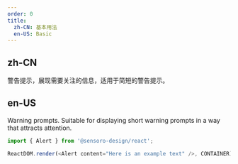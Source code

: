 ```yaml
---
order: 0
title:
  zh-CN: 基本用法
  en-US: Basic
---
```


## zh-CN

警告提示，展现需要关注的信息，适用于简短的警告提示。

## en-US

Warning prompts. Suitable for displaying short warning prompts in a way that attracts attention.

```js
import { Alert } from '@sensoro-design/react';

ReactDOM.render(<Alert content="Here is an example text" />, CONTAINER);
```
